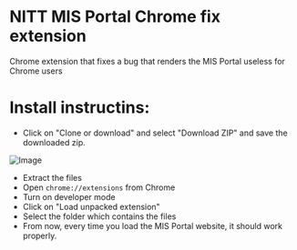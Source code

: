 # NITT MIS Portal Chrome fix extension
Chrome extension that fixes a bug that renders the MIS Portal useless for Chrome users

# Install instructins:
* Click on "Clone or download" and select "Download ZIP" and save the downloaded zip.

![Image](https://i.imgur.com/pM17rYo.png)
* Extract the files
* Open `chrome://extensions` from Chrome
* Turn on developer mode
* Click on "Load unpacked extension"
* Select the folder which contains the files
* From now, every time you load the MIS Portal website, it should work properly.

